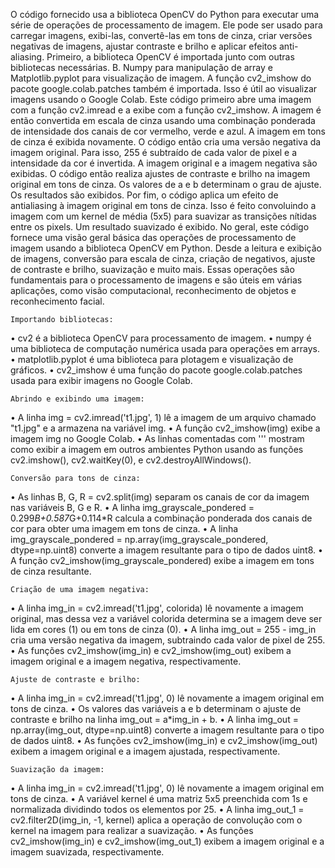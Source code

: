 O código fornecido usa a biblioteca OpenCV do Python para executar uma série de operações de processamento de imagem. Ele pode ser usado para carregar imagens, exibi-las, convertê-las em tons de cinza, criar versões negativas de imagens, ajustar contraste e brilho e aplicar efeitos anti-aliasing.
Primeiro, a biblioteca OpenCV é importada junto com outras bibliotecas necessárias. B. Numpy para manipulação de array e Matplotlib.pyplot para visualização de imagem. A função cv2_imshow do pacote google.colab.patches também é importada. Isso é útil ao visualizar imagens usando o Google Colab.
Este código primeiro abre uma imagem com a função cv2.imread e a exibe com a função cv2_imshow. A imagem é então convertida em escala de cinza usando uma combinação ponderada de intensidade dos canais de cor vermelho, verde e azul. A imagem em tons de cinza é exibida novamente.
O código então cria uma versão negativa da imagem original. Para isso, 255 é subtraído de cada valor de pixel e a intensidade da cor é invertida. A imagem original e a imagem negativa são exibidas. O código então realiza ajustes de contraste e brilho na imagem original em tons de cinza. Os valores de a e b determinam o grau de ajuste. Os resultados são exibidos.
Por fim, o código aplica um efeito de antialiasing à imagem original em tons de cinza. Isso é feito convoluindo a imagem com um kernel de média (5x5) para suavizar as transições nítidas entre os pixels. Um resultado suavizado é exibido.
No geral, este código fornece uma visão geral básica das operações de processamento de imagem usando a biblioteca OpenCV em Python. Desde a leitura e exibição de imagens, conversão para escala de cinza, criação de negativos, ajuste de contraste e brilho, suavização e muito mais. Essas operações são fundamentais para o processamento de imagens e são úteis em várias aplicações, como visão computacional, reconhecimento de objetos e reconhecimento facial.

	Importando bibliotecas:
•	cv2 é a biblioteca OpenCV para processamento de imagem.
•	numpy é uma biblioteca de computação numérica usada para operações em arrays.
•	matplotlib.pyplot é uma biblioteca para plotagem e visualização de gráficos.
•	cv2_imshow é uma função do pacote google.colab.patches usada para exibir imagens no Google Colab.

	Abrindo e exibindo uma imagem:

•	A linha img = cv2.imread('t1.jpg', 1) lê a imagem de um arquivo chamado "t1.jpg" e a armazena na variável img.
•	A função cv2_imshow(img) exibe a imagem img no Google Colab.
•	As linhas comentadas com ''' mostram como exibir a imagem em outros ambientes Python usando as funções cv2.imshow(), cv2.waitKey(0), e cv2.destroyAllWindows().

	Conversão para tons de cinza:
•	As linhas B, G, R = cv2.split(img) separam os canais de cor da imagem nas variáveis B, G e R.
•	A linha img_grayscale_pondered = 0.299*B+0.587*G+0.114*R calcula a combinação ponderada dos canais de cor para obter uma imagem em tons de cinza.
•	A linha img_grayscale_pondered = np.array(img_grayscale_pondered, dtype=np.uint8) converte a imagem resultante para o tipo de dados uint8.
•	A função cv2_imshow(img_grayscale_pondered) exibe a imagem em tons de cinza resultante.

	Criação de uma imagem negativa:
•	A linha img_in = cv2.imread('t1.jpg', colorida) lê novamente a imagem original, mas dessa vez a variável colorida determina se a imagem deve ser lida em cores (1) ou em tons de cinza (0).
•	A linha img_out = 255 - img_in cria uma versão negativa da imagem, subtraindo cada valor de pixel de 255.
•	As funções cv2_imshow(img_in) e cv2_imshow(img_out) exibem a imagem original e a imagem negativa, respectivamente.

	Ajuste de contraste e brilho:
•	A linha img_in = cv2.imread('t1.jpg', 0) lê novamente a imagem original em tons de cinza.
•	Os valores das variáveis a e b determinam o ajuste de contraste e brilho na linha img_out = a*img_in + b.
•	A linha img_out = np.array(img_out, dtype=np.uint8) converte a imagem resultante para o tipo de dados uint8.
•	As funções cv2_imshow(img_in) e cv2_imshow(img_out) exibem a imagem original e a imagem ajustada, respectivamente.

	Suavização da imagem:
•	A linha img_in = cv2.imread('t1.jpg', 0) lê novamente a imagem original em tons de cinza.
•	A variável kernel é uma matriz 5x5 preenchida com 1s e normalizada dividindo todos os elementos por 25.
•	A linha img_out_1 = cv2.filter2D(img_in, -1, kernel) aplica a operação de convolução com o kernel na imagem para realizar a suavização.
•	As funções cv2_imshow(img_in) e cv2_imshow(img_out_1) exibem a imagem original e a imagem suavizada, respectivamente.

